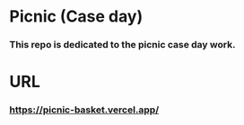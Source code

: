 # Picnic (Case day)
### This repo is dedicated to the picnic case day work.

# URL 

### https://picnic-basket.vercel.app/